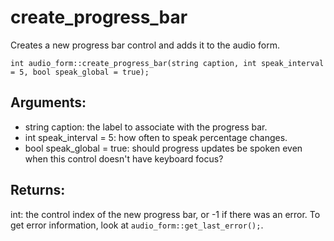 # create_progress_bar
Creates a new progress bar control and adds it to the audio form.

`int audio_form::create_progress_bar(string caption, int speak_interval = 5, bool speak_global = true);`

## Arguments:
* string caption: the label to associate with the progress bar.
* int speak_interval = 5: how often to speak percentage changes.
* bool speak_global = true: should progress updates be spoken even when this control doesn't have keyboard focus?

## Returns:
int: the control index of the new progress bar, or -1 if there was an error. To get error information, look at `audio_form::get_last_error();`.
